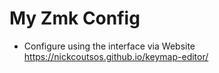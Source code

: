 # My Zmk Config

- Configure using the interface via Website https://nickcoutsos.github.io/keymap-editor/
